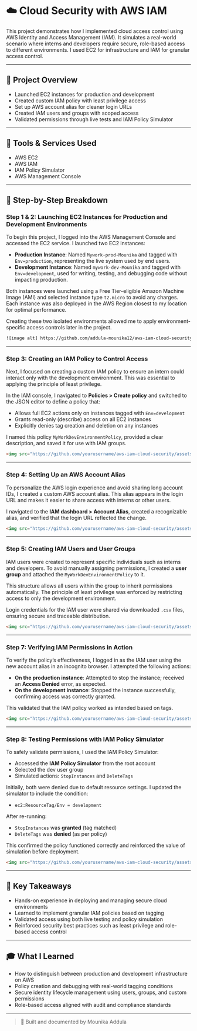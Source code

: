 # ☁️ Cloud Security with AWS IAM

This project demonstrates how I implemented cloud access control using AWS Identity and Access Management (IAM). It simulates a real-world scenario where interns and developers require secure, role-based access to different environments. I used EC2 for infrastructure and IAM for granular access control.

---

## 🔎 Project Overview

- Launched EC2 instances for production and development
- Created custom IAM policy with least privilege access
- Set up AWS account alias for cleaner login URLs
- Created IAM users and groups with scoped access
- Validated permissions through live tests and IAM Policy Simulator

---

## 🔧 Tools & Services Used

- AWS EC2  
- AWS IAM  
- IAM Policy Simulator  
- AWS Management Console  

---

## 📆 Step-by-Step Breakdown

### Step 1 & 2: Launching EC2 Instances for Production and Development Environments

To begin this project, I logged into the AWS Management Console and accessed the EC2 service. I launched two EC2 instances:

- **Production Instance**: Named `Mywork-prod-Mounika` and tagged with `Env=production`, representing the live system used by end users.
- **Development Instance**: Named `mywork-dev-Mounika` and tagged with `Env=development`, used for writing, testing, and debugging code without impacting production.

Both instances were launched using a Free Tier-eligible Amazon Machine Image (AMI) and selected instance type `t2.micro` to avoid any charges. Each instance was also deployed in the AWS Region closest to my location for optimal performance.

Creating these two isolated environments allowed me to apply environment-specific access controls later in the project.

```html
![image alt] https://github.com/addula-mounika12/aws-iam-cloud-security/blob/5feb26f8725ecc2e929308645a26ea47fa47466a/assets/Screenshot%202025-06-20%20160023.png alt="EC2 instance setup"/>
```

---

### Step 3: Creating an IAM Policy to Control Access

Next, I focused on creating a custom IAM policy to ensure an intern could interact only with the development environment. This was essential to applying the principle of least privilege.

In the IAM console, I navigated to **Policies > Create policy** and switched to the JSON editor to define a policy that:
- Allows full EC2 actions only on instances tagged with `Env=development`
- Grants read-only (describe) access on all EC2 instances
- Explicitly denies tag creation and deletion on any instances

I named this policy `MyWorkDevEnvironmentPolicy`, provided a clear description, and saved it for use with IAM groups.

```html
<img src="https://github.com/yourusername/aws-iam-cloud-security/assets/iam-policy-json.png" height="80%" width="80%" alt="Custom IAM Policy"/>
```

---

### Step 4: Setting Up an AWS Account Alias

To personalize the AWS login experience and avoid sharing long account IDs, I created a custom AWS account alias. This alias appears in the login URL and makes it easier to share access with interns or other users.

I navigated to the **IAM dashboard > Account Alias**, created a recognizable alias, and verified that the login URL reflected the change.

```html
<img src="https://github.com/yourusername/aws-iam-cloud-security/assets/account-alias.png" height="80%" width="80%" alt="Account Alias Setup"/>
```

---

### Step 5: Creating IAM Users and User Groups

IAM users were created to represent specific individuals such as interns and developers. To avoid manually assigning permissions, I created a **user group** and attached the `MyWorkDevEnvironmentPolicy` to it.

This structure allows all users within the group to inherit permissions automatically. The principle of least privilege was enforced by restricting access to only the development environment.

Login credentials for the IAM user were shared via downloaded `.csv` files, ensuring secure and traceable distribution.

```html
<img src="https://github.com/yourusername/aws-iam-cloud-security/assets/iam-user-group.png" height="80%" width="80%" alt="IAM Users and Groups"/>
```

---

### Step 7: Verifying IAM Permissions in Action

To verify the policy’s effectiveness, I logged in as the IAM user using the new account alias in an incognito browser. I attempted the following actions:

- **On the production instance**: Attempted to stop the instance; received an **Access Denied** error, as expected.
- **On the development instance**: Stopped the instance successfully, confirming access was correctly granted.

This validated that the IAM policy worked as intended based on tags.

```html
<img src="https://github.com/yourusername/aws-iam-cloud-security/assets/verify-permissions.png" height="80%" width="80%" alt="IAM User Permission Check"/>
```

---

### Step 8: Testing Permissions with IAM Policy Simulator

To safely validate permissions, I used the IAM Policy Simulator:

- Accessed the **IAM Policy Simulator** from the root account
- Selected the dev user group
- Simulated actions: `StopInstances` and `DeleteTags`

Initially, both were denied due to default resource settings. I updated the simulator to include the condition:

- `ec2:ResourceTag/Env = development`

After re-running:
- `StopInstances` was **granted** (tag matched)
- `DeleteTags` was **denied** (as per policy)

This confirmed the policy functioned correctly and reinforced the value of simulation before deployment.

```html
<img src="https://github.com/yourusername/aws-iam-cloud-security/assets/policy-simulator.png" height="80%" width="80%" alt="IAM Policy Simulator Output"/>
```

---

## 🧠 Key Takeaways

- Hands-on experience in deploying and managing secure cloud environments
- Learned to implement granular IAM policies based on tagging
- Validated access using both live testing and policy simulation
- Reinforced security best practices such as least privilege and role-based access control

---

## 🎓 What I Learned

- How to distinguish between production and development infrastructure on AWS
- Policy creation and debugging with real-world tagging conditions
- Secure identity lifecycle management using users, groups, and custom permissions
- Role-based access aligned with audit and compliance standards

---

> 🚀 Built and documented by Mounika Addula
